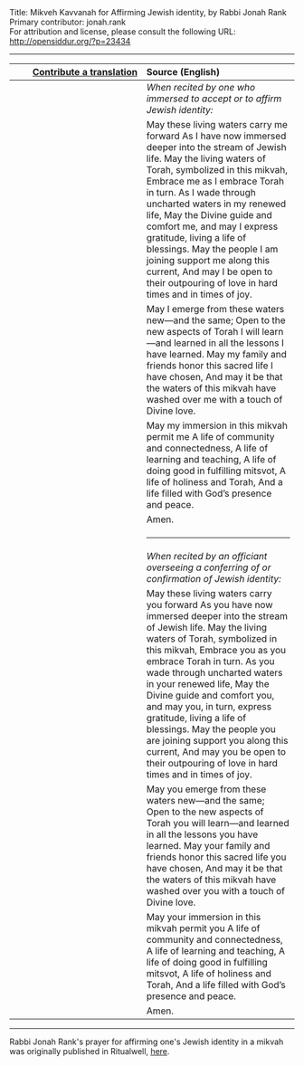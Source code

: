 <html>
<head></head>
<body>
Title: Mikveh Kavvanah for Affirming Jewish identity, by Rabbi Jonah Rank<br />
Primary contributor: jonah.rank<br />
For attribution and license, please consult the following URL: <a href="http://opensiddur.org/?p=23434">http://opensiddur.org/?p=23434</a>
<p />
<hr />

<table style="margin-left: auto;margin-right: auto;" class="draggable">
<thead><tr><th id="x" style="text-align: right;"><a href="https://opensiddur.org/contributing/upload/">Contribute a translation</a></th><th style="text-align: left;">Source (English)</th></tr></thead>
<tbody>
<tr><td style="vertical-align:top;" width="46%">
<div class="liturgy"><span lang="he">

</span></div></td>
 
<td style="vertical-align:top;" width="53%">
<div class="english">
<em>When recited by one who immersed to accept or to affirm Jewish identity:</em>
</div></td></tr>


<tr><td style="vertical-align:top;" width="46%">
<div class="liturgy"><span lang="he">

</span></div></td>
 
<td style="vertical-align:top;" width="53%">
<div class="english">
May these living waters carry me forward
As I have now immersed deeper into the stream of Jewish life.
May the living waters of Torah, symbolized in this mikvah,
Embrace me as I embrace Torah in turn.
As I wade through uncharted waters in my renewed life,
May the Divine guide and comfort me, and may I express gratitude, living a life of blessings.
May the people I am joining support me along this current,
And may I be open to their outpouring of love in hard times and in times of joy.
</div></td></tr>


<tr><td style="vertical-align:top;" width="46%">
<div class="liturgy"><span lang="he">

</span></div></td>
 
<td style="vertical-align:top;" width="53%">
<div class="english">
May I emerge from these waters new—and the same;
Open to the new aspects of Torah I will learn—and learned in all the lessons I have learned.
May my family and friends honor this sacred life I have chosen,
And may it be that the waters of this mikvah have washed over me with a touch of Divine love.
</div></td></tr>


<tr><td style="vertical-align:top;" width="46%">
<div class="liturgy"><span lang="he">

</span></div></td>
 
<td style="vertical-align:top;" width="53%">
<div class="english">
May my immersion in this mikvah permit me
A life of community and connectedness,
A life of learning and teaching,
A life of doing good in fulfilling mitsvot,
A life of holiness and Torah,
And a life filled with God’s presence and peace.
</div></td></tr>


<tr><td style="vertical-align:top;" width="46%">
<div class="liturgy"><span lang="he">

</span></div></td>
 
<td style="vertical-align:top;" width="53%">
<div class="english">
Amen.
</div></td></tr>


<tr><td style="vertical-align:top;" width="46%">
<div class="liturgy"><span lang="he">

</span></div></td>
 
<td style="vertical-align:top;" width="53%">
<div class="english">
<hr />
</div></td></tr>


<tr><td style="vertical-align:top;" width="46%">
<div class="liturgy"><span lang="he">

</span></div></td>
 
<td style="vertical-align:top;" width="53%">
<div class="english">
<em>When recited by an officiant overseeing a conferring of or confirmation of Jewish identity:</em>
</div></td></tr>


<tr><td style="vertical-align:top;" width="46%">
<div class="liturgy"><span lang="he">

</span></div></td>
 
<td style="vertical-align:top;" width="53%">
<div class="english">
May these living waters carry you forward
As you have now immersed deeper into the stream of Jewish life.
May the living waters of Torah, symbolized in this mikvah,
Embrace you as you embrace Torah in turn.
As you wade through uncharted waters in your renewed life,
May the Divine guide and comfort you, and may you, in turn, express gratitude, living a life of blessings.
May the people you are joining support you along this current,
And may you be open to their outpouring of love in hard times and in times of joy.
</div></td></tr>


<tr><td style="vertical-align:top;" width="46%">
<div class="liturgy"><span lang="he">

</span></div></td>
 
<td style="vertical-align:top;" width="53%">
<div class="english">
May you emerge from these waters new—and the same;
Open to the new aspects of Torah you will learn—and learned in all the lessons you have learned.
May your family and friends honor this sacred life you have chosen,
And may it be that the waters of this mikvah have washed over you with a touch of Divine love.
</div></td></tr>


<tr><td style="vertical-align:top;" width="46%">
<div class="liturgy"><span lang="he">

</span></div></td>
 
<td style="vertical-align:top;" width="53%">
<div class="english">
May your immersion in this mikvah permit you
A life of community and connectedness,
A life of learning and teaching,
A life of doing good in fulfilling mitsvot,
A life of holiness and Torah,
And a life filled with God’s presence and peace.
</div></td></tr>


<tr><td style="vertical-align:top;" width="46%">
<div class="liturgy"><span lang="he">

</span></div></td>
 
<td style="vertical-align:top;" width="53%">
<div class="english">
Amen.
</div></td></tr>
</tbody></table>

<hr />

Rabbi Jonah Rank's prayer for affirming one's Jewish identity in a mikvah was originally published in Ritualwell, <a href="https://www.ritualwell.org/ritual/mikveh-kavannah-affirming-jewish-identity">here</a>.
</body>
</html>